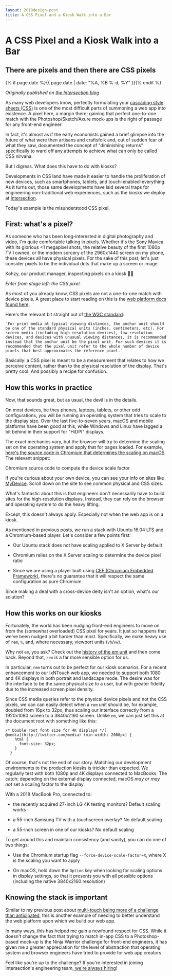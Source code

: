 ```yaml
---
layout: 2018design-post
title: A CSS Pixel and a Kiosk Walk into a Bar
---
```


# A CSS Pixel and a Kiosk Walk into a Bar

## There are pixels and then there are CSS pixels

{% if page.date %}{{ page.date | date: "%A, %B %-d, %Y" }}{% endif %}

*Originally published on [the Intersection blog](https://ixn.intersection.com/a-css-pixel-and-a-kiosk-walk-into-a-bar-587aa1df4efa)*

As many web developers know, perfectly formulating your [cascading style sheets (CSS)](https://en.wikipedia.org/wiki/Cascading_Style_Sheets) is one of the most difficult parts of summoning a web app into existence. A pixel here, a margin there; gaining that perfect one-to-one match with the Photoshop/Sketch/Axure mock-ups is the right of passage for any front-end engineer.

In fact, it's almost as if the early economists gained a brief glimpse into the future of what were then artisans and craftsfolk and, out of sudden fear of what they saw, documented the concept of "diminishing returns" specifically to ward off any attempts to achieve what can only be called CSS nirvana.

But I digress. What does this have to do with kiosks?

Developments in CSS land have made it easier to handle the proliferation of new devices, such as smartphones, tablets, and touch-enabled-everything. As it turns out, those same developments have laid several traps for engineering non-traditional web experiences, such as the kiosks we deploy at [Intersection](https://www.intersection.com/).

Today's example is the misunderstood CSS pixel.

## First: what's a pixel?

As someone who has been long-interested in digital photography and video, I'm quite comfortable talking in pixels. Whether it's the Sony Mavica with its glorious &lt;1 megapixel shots, the relative beauty of the first 1080p TV I owned, or the modern sorcery of the 2960x1440 screen on my phone, these devices all have physical pixels. For the sake of this post, let's just consider pixels to be the individual dots that make up a screen or image.

<div class="center width70"><amp-img src="/images/posts/2019-03-14_1.jpg" width="1600" height="1200" alt="Kohzy, our product manager, inspecting pixels on a kiosk 🧐😉" layout="responsive"></amp-img></div>
<figcaption class="center">Kohzy, our product manager, inspecting pixels on a kiosk 🧐😉</figcaption>

*Enter from stage left: the CSS pixel.*

As most of you already know, CSS pixels are not a one-to-one match with device pixels. A great place to start reading on this is the [web platform docs found here](https://webplatform.github.io/docs/tutorials/understanding-css-units/).

Here's the relevant bit straight out of [the W3C standard](https://www.w3.org/TR/css3-values/#px):

```
`For print media at typical viewing distances, the anchor unit should be one of the standard physical units (inches, centimeters, etc). For screen media (including high-resolution devices), low-resolution devices, and devices with unusual viewing distances, it is recommended instead that the anchor unit be the pixel unit. For such devices it is recommended that the pixel unit refer to the whole number of device pixels that best approximates the reference pixel.`
```


Basically: a CSS pixel is meant to be a measurement that relates to how we perceive content, rather than to the physical resolution of the display. That's pretty cool. And possibly a recipe for confusion.

## How this works in practice

Now, that sounds great, but as usual, the devil is in the details.

On most devices, be they phones, laptops, tablets, or other odd configurations, you will be running an operating system that tries to scale to the display size. Over the last five-to-seven years, macOS and mobile platforms have been good at this, while Windows and Linux have lagged a bit behind in their support for "HiDPI" displays.

The exact mechanics vary, but the browser will try to determine the scaling set on the operating system and apply that for pages loaded. For example, [here's the source code in Chromium that determines the scaling on macOS](https://cs.chromium.org/chromium/src/ui/display/mac/screen_mac.mm?sq=package:chromium&dr=C&g=0). The relevant snippet:

<div class="center width70"><amp-img src="/images/posts/2019-03-14_2.png" width="1044" height="210" alt="Chromium source code to compute the device scale factor" layout="responsive"></amp-img></div>
<figcaption class="center">Chromium source code to compute the device scale factor</figcaption>

If you're curious about your own device, you can see your info on sites like [MyDevice](https://www.mydevice.io/). Scroll down on the site to see common physical and CSS sizes.

What's fantastic about this is that engineers don't necessarily have to build sites for the high-resolution displays. Instead, they can rely on the browser and operating system to do the heavy lifting.

Except, this doesn't always apply. Especially not when the web app is on a kiosk.

As mentioned in previous posts, we run a stack with Ubuntu 16.04 LTS and a Chromium-based player. Let's consider a few points first:

* Our Ubuntu stack does not have scaling applied to X Server by default

* Chromium relies on the X Server scaling to determine the device pixel ratio

* Since we are using a player built using [CEF (Chromium Embedded Framework)](https://en.wikipedia.org/wiki/Chromium_Embedded_Framework), there's no guarantee that it will respect the same configuration as pure Chromium

Since making a deal with a cross-device deity isn't an option, what's our solution?

## How this works on our kiosks

Fortunately, the world has been nudging front-end engineers to move on from the (somewhat overloaded) CSS pixel for years. It just so happens that we've been nudged a bit harder than most. Specifically, we make heavy use of `rem`, `%`, and, where necessary, viewport units (`vh`/`vw`).

Why not `em`, you ask? Check out the [history of the em unit](https://en.wikipedia.org/wiki/Em_(typography)) and then come back. Beyond that, `rem` is a far more sensible option for us.

In particular, `rem` turns out to be perfect for our kiosk scenarios. For a recent enhancement to our IxNTouch web app, we needed to support both 1080 and 4K displays in both portrait and landscape mode. The desire was for the interface to be the same physical size to a user, but with greater fidelity due to the increased screen pixel density.

Since CSS media queries refer to the physical device pixels and not the CSS pixels, we can can easily detect when a `rem` unit should be, for example, doubled from 16px to 32px, thus scaling our interface correctly from a 1920x1080 screen to a 3840x2160 screen. Unlike `em`, we can just set this at the document root with something like this:

```
/* Double root font size for 4K displays */[
@media](http://twitter.com/media) (min-width: 2000px) {
    html {
      font-size: 32px;
    }
  }
```


Of course, that's not the end of our story. Matching our development environments to the production kiosks is trickier than expected. We regularly test with both 1080p and 4K displays connected to MacBooks. The catch: depending on the external display connected, macOS *may or may not* set a scaling factor to the display.

With a 2018 MacBook Pro, connected to:

* the recently acquired 27-inch LG 4K testing monitors? Default scaling works

* a 55-inch Samsung TV with a touchscreen overlay? No default scaling

* a 55-inch screen in one of our kiosks? No default scaling

To get around this and maintain consistency (and sanity), you can do one of two things:

* Use the Chromium startup flag `--force-device-scale-factor=X`, where X is the scaling you want to apply

* On macOS, hold down the `Option` key when looking for scaling options in display settings, so that it presents you with all possible options (including the native 3840x2160 resolution)

## Knowing the stack is important

Similar to my previous post about [multi-touch being more of a challenge than anticipated](https://ixn.intersection.com/CHROMIUM_BLOG_POST), this is another example of needing to better understand the web platform upon which we build our web app.

In many ways, this has helped me gain a newfound respect for CSS. While it doesn't change the fact that trying to match in-app CSS to a Photoshop-based mock-up is the Ninja Warrior challenge for front-end engineers, it has given me a greater appreciation for the level of abstraction that operating system and browser engineers have tried to provide for web app creators.

Feel like you're up to the challenge? If you're interested in joining Intersection's engineering team,[ we're always hiring](https://rebrand.ly/ixnjobsmedium)!
